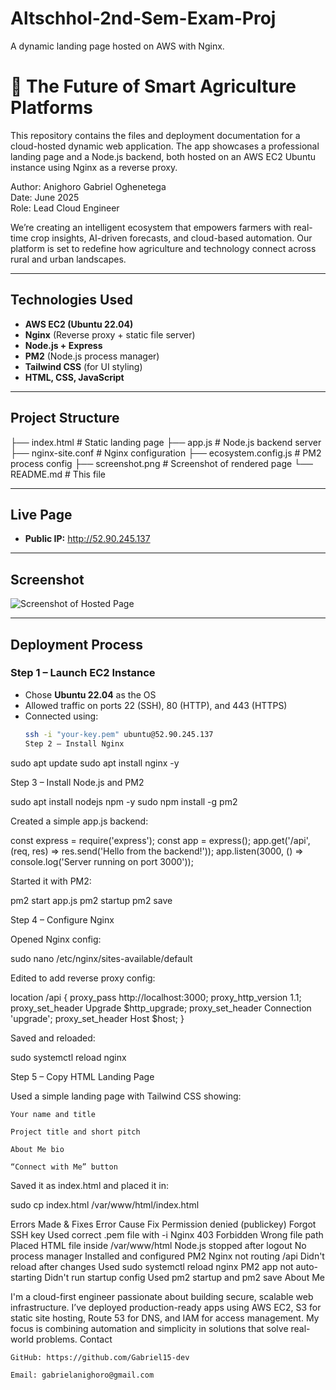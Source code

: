 # Altschhol-2nd-Sem-Exam-Proj
A dynamic landing page hosted on AWS with Nginx.
# 🌾 The Future of Smart Agriculture Platforms

This repository contains the files and deployment documentation for a cloud-hosted dynamic web application. The app showcases a professional landing page and a Node.js backend, both hosted on an AWS EC2 Ubuntu instance using Nginx as a reverse proxy.

Author: Anighoro Gabriel Oghenetega  
Date: June 2025  
Role: Lead Cloud Engineer

We’re creating an intelligent ecosystem that empowers farmers with real-time crop insights, AI-driven forecasts, and cloud-based automation. Our platform is set to redefine how agriculture and technology connect across rural and urban landscapes.

---
## Technologies Used

- **AWS EC2 (Ubuntu 22.04)**
- **Nginx** (Reverse proxy + static file server)
- **Node.js + Express**
- **PM2** (Node.js process manager)
- **Tailwind CSS** (for UI styling)
- **HTML, CSS, JavaScript**

---
## Project Structure

├── index.html # Static landing page
├── app.js # Node.js backend server
├── nginx-site.conf # Nginx configuration
├── ecosystem.config.js # PM2 process config
├── screenshot.png # Screenshot of rendered page
└── README.md # This file

---

## Live Page

- **Public IP:** http://52.90.245.137

---

## Screenshot

![Screenshot of Hosted Page](./screenshot.png)

---

## Deployment Process

### Step 1 – Launch EC2 Instance
- Chose **Ubuntu 22.04** as the OS
- Allowed traffic on ports 22 (SSH), 80 (HTTP), and 443 (HTTPS)
- Connected using:
  ```bash
  ssh -i "your-key.pem" ubuntu@52.90.245.137
  Step 2 – Install Nginx

sudo apt update
sudo apt install nginx -y

Step 3 – Install Node.js and PM2

sudo apt install nodejs npm -y
sudo npm install -g pm2

Created a simple app.js backend:

const express = require('express');
const app = express();
app.get('/api', (req, res) => res.send('Hello from the backend!'));
app.listen(3000, () => console.log('Server running on port 3000'));

Started it with PM2:

pm2 start app.js
pm2 startup
pm2 save

Step 4 – Configure Nginx

Opened Nginx config:

sudo nano /etc/nginx/sites-available/default

Edited to add reverse proxy config:

location /api {
    proxy_pass http://localhost:3000;
    proxy_http_version 1.1;
    proxy_set_header Upgrade $http_upgrade;
    proxy_set_header Connection 'upgrade';
    proxy_set_header Host $host;
}

Saved and reloaded:

sudo systemctl reload nginx

Step 5 – Copy HTML Landing Page

Used a simple landing page with Tailwind CSS showing:

    Your name and title

    Project title and short pitch

    About Me bio

    “Connect with Me” button

Saved it as index.html and placed it in:

sudo cp index.html /var/www/html/index.html

Errors Made & Fixes
Error	Cause	Fix
Permission denied (publickey)	Forgot SSH key	Used correct .pem file with -i
Nginx 403 Forbidden	Wrong file path	Placed HTML file inside /var/www/html
Node.js stopped after logout	No process manager	Installed and configured PM2
Nginx not routing /api	Didn't reload after changes	Used sudo systemctl reload nginx
PM2 app not auto-starting	Didn't run startup config	Used pm2 startup and pm2 save
About Me

I'm a cloud-first engineer passionate about building secure, scalable web infrastructure. I’ve deployed production-ready apps using AWS EC2, S3 for static site hosting, Route 53 for DNS, and IAM for access management. My focus is combining automation and simplicity in solutions that solve real-world problems.
Contact

    GitHub: https://github.com/Gabriel15-dev

    Email: gabrielanighoro@gmail.com
